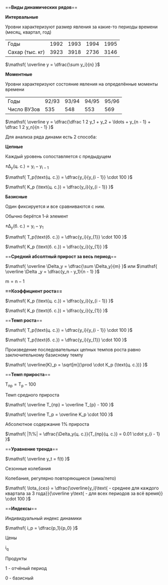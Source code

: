 ==**Виды динамических рядов**==

**Интервальные**

Уровни характеризуют размер явления за какие-то периоды времени (месяц, квартал, год)

|   |   |   |   |   |
|---|---|---|---|---|
|Годы|1992|1993|1994|1995|
|Сахар (тыс. кг)|3923|3918|2736|3146|

$\mathsf{ \overline y = \dfrac{\sum y_i}{n} }$

**Моментные**

Уровни характеризуют состояние явления на определённые моменты времени

|   |   |   |   |   |
|---|---|---|---|---|
|Годы|92/93|93/94|94/95|95/96|
|Число ВУЗов|535|548|553|569|

$\mathsf{ \overline y = \dfrac{\dfrac 1 2 y_1 + y_2 + \ldots + y_{n - 1} + \dfrac 1 2 y_n}{n - 1} }$

  

Для анализа ряда динами есть 2 способа:

**Цепные**

Каждый уровень сопоставляется с предыдущем

$\mathsf{ \pm \Delta_y (\text{ц. с.}) = y_i - y_{i - 1} }$

$\mathsf{ T_р(\text{ц. с.}) = \dfrac{y_i}{y_{i - 1}} \cdot 100 }$

$\mathsf{ K_р (\text{ц. с.}) = \dfrac{y_i}{y_{i - 1}} }$

**Базисные**

Один фиксируется и все сравниваются с ним.

Обычно берётся 1-й элемент

$\mathsf{ \pm \Delta_y (\text{б. с.}) = y_i - y_{1} }$

$\mathsf{ T_р(\text{б. с.}) = \dfrac{y_i}{y_{1}} \cdot 100 }$

$\mathsf{ K_р (\text{б. с.}) = \dfrac{y_i}{y_{1}} }$

  

  

==**Средний абсолтный прирост за весь период**==

$\mathsf{ \overline \Delta_y = \dfrac{\sum \Delta_y}{m} }$ или $\mathsf{ \overline \Delta _y = \dfrac{y_n - y_1}{n - 1} }$

$\mathsf{ m = n - 1 }$

  

**==Коэффициент роста==**

$\mathsf{ K_р (\text{ц. с.}) = \dfrac{y_i}{y_{i - 1}} }$

$\mathsf{ K_р (\text{б. с.}) = \dfrac{y_i}{y_{1}} }$

  

==**Темп роста**==

$\mathsf{ T_р(\text{ц. с.}) = \dfrac{y_i}{y_{i - 1}} \cdot 100 }$

$\mathsf{ T_р(\text{б. с.}) = \dfrac{y_i}{y_{1}} \cdot 100 }$

  

  

Произведение последовательных цепных темпов роста равно заключительному базисному темпу

$\mathsf{ \overline{K}_р = \sqrt[m]{\prod \cdot К_р (\text{ц. с.})} }$

  

  

==**Темп прироста**==

$\mathsf{ T_{пр} = T_{р} - 100 }$

  

Темп средного прироста

$\mathsf{ \overline T_{пр} = \overline T_{р} - 100 }$

$\mathsf{ \overline Т_р = \overline K_р \cdot 100 }$

  

  

Абсолютное содержание 1% прироста

$\mathsf{ |1\%| = \dfrac{\Delta_y(ц. с.)}{Т_{пр}(ц. с.)} = 0.01 \cdot y_{i - 1} }$

  

==**Уравнение тренда**==

$\mathsf{ \overline y_t = f(t) }$

  

  

Сезонные колебания

Колебания, регулярно повторяющиеся (зима/лето)

  

$\mathsf{ \Iota_{сез} = \dfrac{\overline{y_i}\text{ - среднее для каждого квартала за 3 года}}{\overline y\text{ - для всех периодов за всё время}} \cdot 100 }$

  

==**Индексы**==

Индивидуальный индекс динамики

$\mathsf{ i_p = \dfrac{p_1}{p_0} }$

Цены

$\mathsf{ i_q }$

Продукты

  

1 - отчёный период

0 - базисный